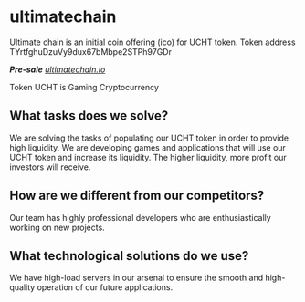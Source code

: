 # ultimatechain
Ultimate chain is an initial coin offering (ico) for UCHT token. Token address TYrtfghuDzuVy9dux67bMbpe2STPh97GDr

_**Pre-sale** [ultimatechain.io](ultimatechain.io)_

Token UCHT is Gaming Cryptocurrency

## What tasks does we solve?
We are solving the tasks of populating our UCHT token in order to provide high liquidity. We are developing games and applications that will use our UCHT token and increase its liquidity. The higher liquidity, more profit our investors will receive.

## How are we different from our competitors?
Our team has highly professional developers who are enthusiastically working on new projects.

## What technological solutions do we use?
We have high-load servers in our arsenal to ensure the smooth and high-quality operation of our future applications.
